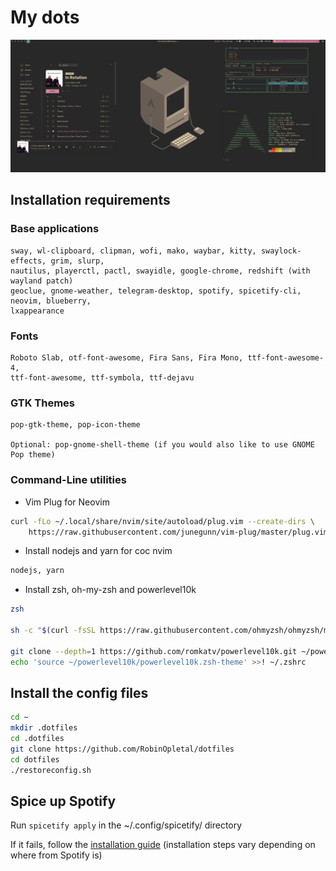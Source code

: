 # My dots

![Alt text](Pictures/cool_screenshots/sqxsr9ydpzv41.png?raw=true "The Desktop")

## Installation requirements

### Base applications

```
sway, wl-clipboard, clipman, wofi, mako, waybar, kitty, swaylock-effects, grim, slurp,
nautilus, playerctl, pactl, swayidle, google-chrome, redshift (with wayland patch)
geoclue, gnome-weather, telegram-desktop, spotify, spicetify-cli, neovim, blueberry,
lxappearance
```

### Fonts

```
Roboto Slab, otf-font-awesome, Fira Sans, Fira Mono, ttf-font-awesome-4,
ttf-font-awesome, ttf-symbola, ttf-dejavu
```

### GTK Themes

```
pop-gtk-theme, pop-icon-theme

Optional: pop-gnome-shell-theme (if you would also like to use GNOME Pop theme)
```

### Command-Line utilities

* Vim Plug for Neovim

```bash
curl -fLo ~/.local/share/nvim/site/autoload/plug.vim --create-dirs \
    https://raw.githubusercontent.com/junegunn/vim-plug/master/plug.vim
```

* Install nodejs and yarn for coc nvim

```bash
nodejs, yarn
```

* Install zsh, oh-my-zsh and powerlevel10k

```bash
zsh

sh -c "$(curl -fsSL https://raw.githubusercontent.com/ohmyzsh/ohmyzsh/master/tools/install.sh)"

git clone --depth=1 https://github.com/romkatv/powerlevel10k.git ~/powerlevel10k
echo 'source ~/powerlevel10k/powerlevel10k.zsh-theme' >>! ~/.zshrc
```

## Install the config files

```bash
cd ~
mkdir .dotfiles
cd .dotfiles
git clone https://github.com/RobinOpletal/dotfiles
cd dotfiles
./restoreconfig.sh
```

## Spice up Spotify

Run `spicetify apply` in the ~/.config/spicetify/ directory

If it fails, follow the [installation guide](https://github.com/khanhas/spicetify-cli/wiki/Installation)
(installation steps vary depending on where from Spotify is)
